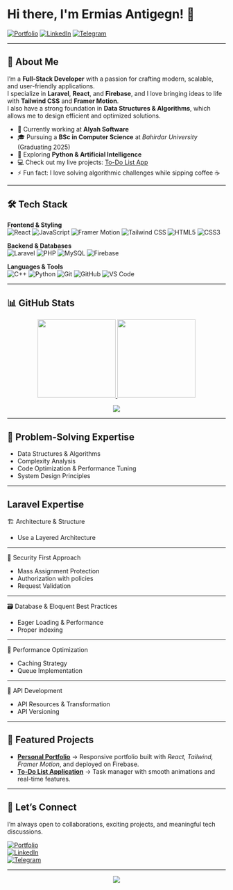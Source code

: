 # Hi there, I'm Ermias Antigegn! 👋

[![Portfolio](https://img.shields.io/badge/🌐%20Portfolio-Visit%20My%20Portfolio-FF6B6B?style=for-the-badge&logo=firefox-browser)](https://d-portfolio-2f67f.web.app/)
[![LinkedIn](https://img.shields.io/badge/💼%20LinkedIn-Connect-0A66C2?style=for-the-badge&logo=linkedin)](https://www.linkedin.com/in/ermias-antigegn-20756a253/)
[![Telegram](https://img.shields.io/badge/✉️%20Telegram-Message-26A5E4?style=for-the-badge&logo=telegram)](https://t.me/ermiasantigegn)

---

## 🚀 About Me

I’m a **Full-Stack Developer** with a passion for crafting modern, scalable, and user-friendly applications.  
I specialize in **Laravel**, **React**, and **Firebase**, and I love bringing ideas to life with **Tailwind CSS** and **Framer Motion**.  
I also have a strong foundation in **Data Structures & Algorithms**, which allows me to design efficient and optimized solutions.  

- 🔭 Currently working at **Alyah Software**  
- 🎓 Pursuing a **BSc in Computer Science** at *Bahirdar University* (Graduating 2025)  
- 🌱 Exploring **Python & Artificial Intelligence**  
- 💻 Check out my live projects: [To-Do List App](https://to-do-list-b06ef.web.app/)  
- ⚡ Fun fact: I love solving algorithmic challenges while sipping coffee ☕  

---

## 🛠️ Tech Stack

**Frontend & Styling**  
![React](https://img.shields.io/badge/React-61DAFB?style=for-the-badge&logo=react&logoColor=black)
![JavaScript](https://img.shields.io/badge/JavaScript-F7DF1E?style=for-the-badge&logo=javascript&logoColor=black)
![Framer Motion](https://img.shields.io/badge/Framer_Motion-0055FF?style=for-the-badge&logo=framer&logoColor=white)
![Tailwind CSS](https://img.shields.io/badge/Tailwind_CSS-38B2AC?style=for-the-badge&logo=tailwind-css&logoColor=white)
![HTML5](https://img.shields.io/badge/HTML5-E34F26?style=for-the-badge&logo=html5&logoColor=white)
![CSS3](https://img.shields.io/badge/CSS3-1572B6?style=for-the-badge&logo=css3&logoColor=white)

**Backend & Databases**  
![Laravel](https://img.shields.io/badge/Laravel-FF2D20?style=for-the-badge&logo=laravel&logoColor=white)
![PHP](https://img.shields.io/badge/PHP-777BB4?style=for-the-badge&logo=php&logoColor=white)
![MySQL](https://img.shields.io/badge/MySQL-4479A1?style=for-the-badge&logo=mysql&logoColor=white)
![Firebase](https://img.shields.io/badge/Firebase-FFCA28?style=for-the-badge&logo=firebase&logoColor=black)

**Languages & Tools**  
![C++](https://img.shields.io/badge/C++-00599C?style=for-the-badge&logo=cplusplus&logoColor=white)
![Python](https://img.shields.io/badge/Python-3776AB?style=for-the-badge&logo=python&logoColor=white)
![Git](https://img.shields.io/badge/Git-F05032?style=for-the-badge&logo=git&logoColor=white)
![GitHub](https://img.shields.io/badge/GitHub-181717?style=for-the-badge&logo=github&logoColor=white)
![VS Code](https://img.shields.io/badge/VS_Code-007ACC?style=for-the-badge&logo=visual-studio-code&logoColor=white)

---

## 📊 GitHub Stats

<p align="center">
  <a href="https://github.com/ermima">
    <img height="180em" src="https://github-readme-stats.vercel.app/api?username=ermima&show_icons=true&theme=radical&hide_border=true&count_private=true" />
    <img height="180em" src="https://github-readme-stats.vercel.app/api/top-langs/?username=ermima&layout=compact&theme=radical&hide_border=true&langs_count=8&hide=procfile" />
  </a>
</p>

<p align="center">
  <img src="https://github-readme-streak-stats.herokuapp.com/?user=ermima&theme=radical&hide_border=true" />
</p>

---

## 🧠 Problem-Solving Expertise

- Data Structures & Algorithms  
- Complexity Analysis  
- Code Optimization & Performance Tuning  
- System Design Principles  

---
##  Laravel Expertise

  🏗️ Architecture & Structure
- Use a Layered Architecture
---
🔐 Security First Approach
- Mass Assignment Protection
- Authorization with policies
- Request Validation
---
🗃️ Database & Eloquent Best Practices
- Eager Loading & Performance
- Proper indexing
---
🚀 Performance Optimization
- Caching Strategy
- Queue Implementation
---
🔄 API Development
- API Resources & Transformation
- API Versioning
---
## 🌟 Featured Projects

- **[Personal Portfolio](https://d-portfolio-2f67f.web.app/)** → Responsive portfolio built with *React, Tailwind, Framer Motion*, and deployed on Firebase.  
- **[To-Do List Application](https://to-do-list-b06ef.web.app/)** → Task manager with smooth animations and real-time features.  

---

## 🤝 Let’s Connect

I’m always open to collaborations, exciting projects, and meaningful tech discussions.  

[![Portfolio](https://img.shields.io/badge/🌐%20Portfolio-Visit-FF6B6B?style=for-the-badge&logo=firefox-browser)](https://d-portfolio-2f67f.web.app/)  
[![LinkedIn](https://img.shields.io/badge/💼%20LinkedIn-Connect-0A66C2?style=for-the-badge&logo=linkedin)](https://www.linkedin.com/in/ermias-antigegn-20756a253/)  
[![Telegram](https://img.shields.io/badge/✉️%20Telegram-Message-26A5E4?style=for-the-badge&logo=telegram)](https://t.me/ermiasantigegn)  

---

<p align="center">
   <img src="https://komarev.com/ghpvc/?username=ermima&label=Profile%20Views&color=0e75b6&style=flat" />
</p>
